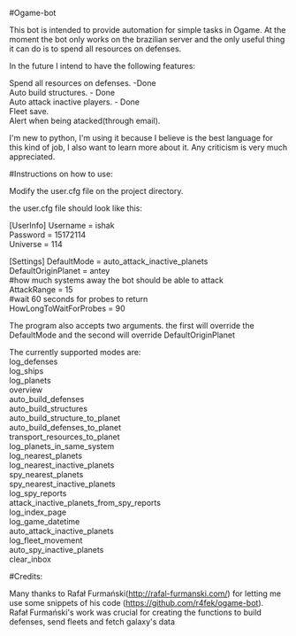 #Ogame-bot

This bot is intended to provide automation for simple tasks in Ogame. At the moment the bot only works on the brazilian server and the only useful thing it can do is to spend all resources on defenses.

In the future I intend to have the following features:

Spend all resources on defenses. -Done<br />
Auto build structures. - Done<br />
Auto attack inactive players. - Done<br />
Fleet save.<br />
Alert when being atacked(through email).<br />

I'm new to python, I'm using it because I believe is the best language for this kind of job, I also want to learn more about it. Any criticism is very much appreciated.

#Instructions on how to use:

Modify the user.cfg file on the project directory.

the user.cfg file should look like this:

[UserInfo]
Username = ishak <br />
Password = 15172114 <br />
Universe = 114 <br />
	
[Settings]
DefaultMode = auto_attack_inactive_planets <br />
DefaultOriginPlanet = antey <br />
#how much systems away the bot should be able to attack <br />
AttackRange = 15  <br />
#wait 60 seconds for probes to return <br />
HowLongToWaitForProbes = 90  <br />

The program also accepts two arguments. the first will override the DefaultMode
 and the second will override DefaultOriginPlanet

The currently supported modes are: <br />
    log_defenses <br /> 
    log_ships <br />
    log_planets <br />
    overview <br />
    auto_build_defenses <br />
    auto_build_structures <br />
    auto_build_structure_to_planet <br />
    auto_build_defenses_to_planet <br />
    transport_resources_to_planet <br />
    log_planets_in_same_system <br />
    log_nearest_planets <br />
    log_nearest_inactive_planets <br />
    spy_nearest_planets <br />
    spy_nearest_inactive_planets <br />
    log_spy_reports <br />
    attack_inactive_planets_from_spy_reports <br />
    log_index_page <br />
    log_game_datetime <br />
    auto_attack_inactive_planets <br />
    log_fleet_movement <br />
    auto_spy_inactive_planets <br />
    clear_inbox <br />
    
#Credits:

Many thanks to Rafał Furmański(http://rafal-furmanski.com/) for letting me use some snippets of his code (https://github.com/r4fek/ogame-bot).<br />
Rafał Furmański's work was crucial for creating the functions to build defenses, send fleets and fetch galaxy's data <br/>


